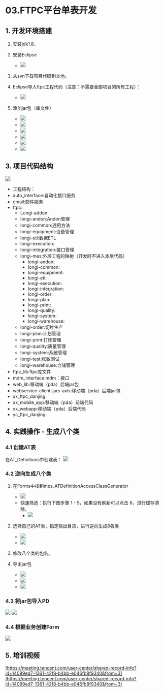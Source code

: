 # 03.FTPC平台单表开发

## 1. 开发环境搭建

1. 安装jdk1.8。
2. 安装Eclipse

    - ![](attachments/110113522248683.png)

3. 从svn下载项目代码到本地。
4. Eclipse导入ftpc工程代码（注意：不需要全部项目的所有工程）：

    - ![](attachments/413683522236550.png)

5. 添加jar包（库文件）

    - ![](attachments/79013622256716.png)
    - ![](attachments/572953622249385.png)
    - ![](attachments/134593822245940.png)
    - ![](attachments/219423822241694.png)
    - ![](attachments/362323822259574.png)
    - ![](attachments/512963822257178.png)

## 3. 项目代码结构

![](attachments/282873922254680.png)

- 工程结构：
- auto_interface:自动化接口服务
- email:邮件服务
- ftpc:
   - Longi-addon:
   - longi-andon:Andon管理
   - longi-common:通用方法
   - longi-equipment:设备管理
   - longi-etl:数据ETL
   - longi-execution:
   - longi-integration:接口管理
   - longi-mes:外层工程的映射（开发时不进入本层代码）
      - longi-andon:
      - longi-common:
      - longi-equipment:
      - longi-etl:
      - longi-execution:
      - longi-integration:
      - longi-order:
      - longi-plan:
      - longi-print:
      - longi-quality:
      - longi-system:
      - longi-warehouse:
   - longi-order:切片生产
   - longi-plan:计划管理
   - longi-print:打印管理
   - longi-quality:质量管理
   - longi-system:系统管理
   - longi-test:张敏测试
   - longi-warehouse:仓储管理
- ftpc_lib:ftpc库文件
- mdm_interface:mdm：接口
- web_lib:移动端（pda）后端jar包
- webservice-client-jars-axis:移动端（pda）后端jar包
- xx_ftpc_danjing:
- xx_mobile_app:移动端（pda）前端代码
- xx_webapp:移动端（pda）后端代码
- yc_ftpc_danjing:

## 4. 实践操作 - 生成八个类

### 4.1 创建AT表

在AT_Definitions中创建表：
![](attachments/294514322235921.png)

### 4.2 逆向生成八个类

1. 在Forms中找到mes_ATDefinitionAccessClassGenerator

    - ![](attachments/498394322258361.png)
    - 快速筛选：执行下图步骤 1 - 5，如果没有刷新可以点击 6，进行缓存清除。
        - ![](attachments/275204422253497.png)

2. 选择自己的AT表，指定输出目录，进行逆向生成8各类

    - ![](attachments/579814422247043.png)
    - ![](attachments/73164522240177.png)

3. 修改八个类的包名。
4. 导出jar包

    - ![](attachments/356614522230707.png)
    - ![](attachments/481664522233211.png)
    - ![](attachments/593314522242158.png)

### 4.3 将jar包导入PD

![](attachments/264874622235043.png)
![](attachments/361444622235652.png)

### 4.4 根据业务创建Form

![](attachments/18104722262607.png)

## 5. 培训视频
[https://meeting.tencent.com/user-center/shared-record-info?id=14089ed7-1361-42f8-b4bb-e046fb8f9340&from=3](https://meeting.tencent.com/user-center/shared-record-info?id=14089ed7-1361-42f8-b4bb-e046fb8f9340&from=3)
